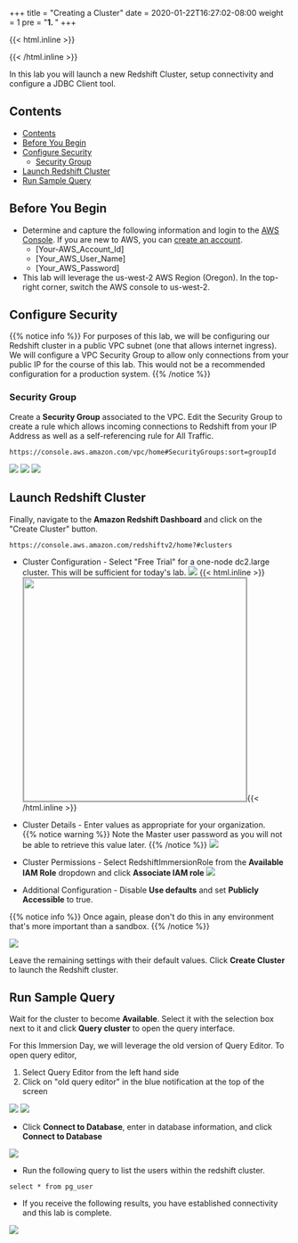 +++
title = "Creating a Cluster"
date = 2020-01-22T16:27:02-08:00
weight = 1
pre = "<b>1. </b>"
+++

{{< html.inline >}}
<style>
.box {
  border: 2px solid;
  border-color: DarkGray;
  height: 400px;
}
</style>
{{< /html.inline >}}

In this lab you will launch a new Redshift Cluster, setup connectivity and configure a JDBC Client tool.

## Contents
- [Contents](#contents)
- [Before You Begin](#before-you-begin)
- [Configure Security](#configure-security)
  - [Security Group](#security-group)
- [Launch Redshift Cluster](#launch-redshift-cluster)
- [Run Sample Query](#run-sample-query)

## Before You Begin
* Determine and capture the following information and login to the [AWS Console](https://console.aws.amazon.com/). If you are new to AWS, you can [create an account](https://portal.aws.amazon.com/billing/signup).
  * [Your-AWS_Account_Id]
  * [Your_AWS_User_Name]
  * [Your_AWS_Password]
* This lab will leverage the us-west-2 AWS Region (Oregon).  In the top-right corner, switch the AWS console to us-west-2.  

## Configure Security
{{% notice info %}}
For purposes of this lab, we will be configuring our Redshift cluster in a public VPC subnet (one that allows internet ingress).  We will configure a VPC Security Group to allow only connections from your public IP for the course of this lab.  This would not be a recommended configuration for a production system.
{{% /notice %}}

### Security Group
Create a **Security Group** associated to the VPC.  Edit the Security Group to create a rule which allows incoming connections to Redshift from your IP Address as well as a self-referencing rule for All Traffic.
```
https://console.aws.amazon.com/vpc/home#SecurityGroups:sort=groupId
```
![](../images/SecurityGroup.png)
![](../images/SecurityGroup_1.png)
![](../images/SecurityGroup_2.png)

## Launch Redshift Cluster
Finally, navigate to the **Amazon Redshift Dashboard** and click on the "Create Cluster" button.  
```
https://console.aws.amazon.com/redshiftv2/home?#clusters
```
* Cluster Configuration - Select "Free Trial" for a one-node dc2.large cluster.  This will be sufficient for today's lab.
![](../images/CreateCluster1.png)
{{< html.inline >}}<img src=../images/CreateCluster1.png class=box>{{< /html.inline >}}

* Cluster Details - Enter values as appropriate for your organization.  
{{% notice warning %}}
Note the Master user password as you will not be able to retrieve this value later.
{{% /notice %}}
![](../images/CreateCluster2.png)

* Cluster Permissions - Select RedshiftImmersionRole from the **Available IAM Role** dropdown  and click **Associate IAM role**
![](../images/CreateCluster3.png)

* Additional Configuration - Disable **Use defaults** and set **Publicly Accessible** to true.

{{% notice info %}}
Once again, please don't do this in any environment that's more important than a sandbox.
{{% /notice %}}

![](../images/CreateCluster4.png)

Leave the remaining settings with their default values.  Click **Create Cluster** to launch the Redshift cluster.

## Run Sample Query
Wait for the cluster to become **Available**.  Select it with the selection box next to it and click **Query cluster** to open the query interface.

For this Immersion Day, we will leverage the old version of Query Editor.  To open query editor,

1. Select Query Editor from the left hand side
2. Click on "old query editor" in the blue notification at the top of the screen

![](../images/lab1-query-editor-1.png)
![](../images/lab1-query-editor-2.png)

* Click **Connect to Database**, enter in database information, and click **Connect to Database**

![](../images/lab1-query-editor-3.png)

* Run the following query to list the users within the redshift cluster.  
```
select * from pg_user
```

* If you receive the following results, you have established connectivity and this lab is complete.  

![](../images/Users3.png)
